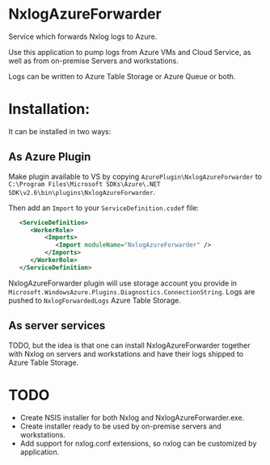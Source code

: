 # NxlogAzureForwarder
Service which forwards Nxlog logs to Azure.

Use this application to pump logs from Azure VMs and Cloud Service, as well as from on-premise Servers and workstations.

Logs can be written to Azure Table Storage or Azure Queue or both.

# Installation:
It can be installed in two ways:

## As Azure Plugin
Make plugin available to VS by copying `AzurePlugin\NxlogAzureForwarder` to `C:\Program Files\Microsoft SDKs\Azure\.NET SDK\v2.6\bin\plugins\NxlogAzureForwarder`.

Then add an `Import` to your `ServiceDefinition.csdef` file:
```xml
   <ServiceDefinition>
      <WorkerRole>
          <Imports>
             <Import moduleName="NxlogAzureForwarder" />
          </Imports>
      </WorkerRole>
   </ServiceDefinition>
```

NxlogAzureForwarder plugin will use storage account you provide in `Microsoft.WindowsAzure.Plugins.Diagnostics.ConnectionString`. Logs are pushed to `NxlogForwardedLogs` Azure Table Storage.

## As server services
TODO, but the idea is that one can install NxlogAzureForwarder together with Nxlog on servers and workstations and have their logs shipped to Azure Table Storage.

# TODO
* Create NSIS installer for both Nxlog and NxlogAzureForwarder.exe.
* Create installer ready to be used by on-premise servers and workstations.
* Add support for nxlog.conf extensions, so nxlog can be customized by application.
